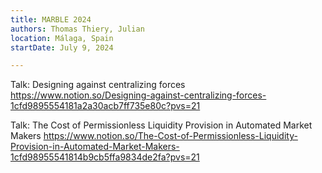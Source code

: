 ```yaml
---
title: MARBLE 2024
authors: Thomas Thiery, Julian
location: Málaga, Spain
startDate: July 9, 2024

---
```


Talk: Designing against centralizing forces <https://www.notion.so/Designing-against-centralizing-forces-1cfd9895554181a2a30acb7ff735e80c?pvs=21>

Talk: The Cost of Permissionless Liquidity Provision in Automated Market Makers <https://www.notion.so/The-Cost-of-Permissionless-Liquidity-Provision-in-Automated-Market-Makers-1cfd98955541814b9cb5ffa9834de2fa?pvs=21>
